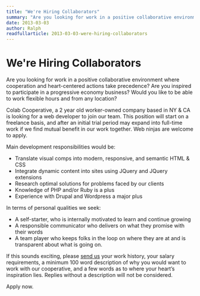 ```yaml
---
title: "We're Hiring Collaborators"
summary: "Are you looking for work in a positive collaborative environment where cooperation and heart-centered actions take precedence? Are you inspired to participate in a progressive economy business?  Would you like to be able to work flexible hours and from any location?"
date: 2013-03-03
author: Ralph
readfullarticle: 2013-03-03-were-hiring-collaborators
---
```


# We're Hiring Collaborators

Are you looking for work in a positive collaborative environment where cooperation and heart-centered actions take precedence? Are you inspired to participate in a progressive economy business?  Would you like to be able to work flexible hours and from any location?

Colab Cooperative, a 2 year old worker-owned company based in NY & CA is looking for a web developer to join our team.  This position will start on a freelance basis, and after an initial trial period may expand into full-time work if we find mutual benefit in our work together. Web ninjas are welcome to apply.

Main development responsibilities would be:
- Translate visual comps into modern, responsive, and semantic HTML & CSS
- Integrate dynamic content into sites using JQuery and JQuery extensions
- Research optimal solutions for problems faced by our clients
- Knowledge of PHP and/or Ruby is a plus
- Experience with Drupal and Wordpress a major plus

In terms of personal qualities we seek:
- A self-starter, who is internally motivated to learn and continue growing
- A responsible communicator who delivers on what they promise with their words
- A team player who keeps folks in the loop on where they are at and is transparent about what is going on.

If this sounds exciting, please [send us]() your work history, your salary requirements, a minimum 100 word description of why you would want to work with our cooperative, and a few words as to where your heart’s inspiration lies.  Replies without a description will not be considered.

Apply now.
